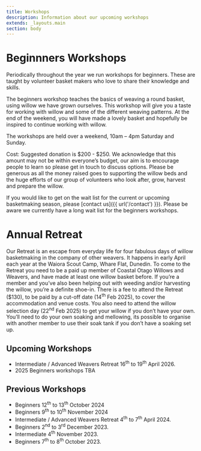 ```yaml
---
title: Workshops
description: Information about our upcoming workshops
extends: _layouts.main
section: body
---
```



# Beginnners Workshops
Periodically throughout the year we run workshops for beginners. These are taught by volunteer basket makers who love to share their knowledge and skills. 

<x-img src="/assets/img/IMG_20211204_155415838.jpg" caption="" class="float-right w-1/3 mx-2 my-2"/>

The beginners workshop teaches the basics of weaving a round basket, using willow we have grown ourselves. This workshop will give you a taste for working with willow and some of the different weaving patterns. At the end of the weekend, you will have made a lovely basket and hopefully be inspired to continue working with willow. 

The workshops are held over a weekend, 10am – 4pm Saturday and Sunday. 

Cost: Suggested donation is $200 - $250. We acknowledge that this amount may not be within everyone’s budget, our  aim is to encourage people to learn so please get in touch to discuss options. Please be generous as all the money raised goes to supporting the willow beds and the huge efforts of our group of volunteers who look after, grow, harvest and prepare the willow. 

If you would like to get on the wait list for the current or upcoming basketmaking season, please [contact us]({{ url('/contact') }}). Please be aware we currently have a long wait list for the beginners workshops.

# Annual Retreat
Our Retreat is an escape from everyday life for four fabulous days of willow basketmaking in the company of other weavers. It happens in early April each year at the Waiora Scout Camp, Whare Flat, Dunedin. To come to the Retreat you need to be a paid up member of Coastal Otago Willows and Weavers, and have made at least one willow basket before. If you’re a member and you’ve also been helping out with weeding and/or harvesting the willow, you’re a definite shoe-in. There is a fee to attend the Retreat ($130), to be paid by a cut-off date (14<sup>th</sup> Feb 2025), to cover the accommodation and venue costs. You also need to attend the willow selection day (22<sup>nd</sup> Feb 2025) to get your willow if you don’t have your own. You’ll need to do your own soaking and mellowing, its possible to organise with another member to use their soak tank if you don’t have a soaking set up.  

## Upcoming Workshops

 - Intermediate / Advanced Weavers Retreat 16<sup>th</sup> to 19<sup>th</sup> April 2026.
 - 2025 Beginners workshops TBA

## Previous Workshops

- Beginners 12<sup>th</sup> to 13<sup>th</sup> October 2024
- Beginners 9<sup>th</sup> to 10<sup>th</sup> November 2024
- Intermediate / Advanced Weavers Retreat 4<sup>th</sup> to 7<sup>th</sup> April 2024.
- Beginners 2<sup>nd</sup> to 3<sup>rd</sup> December 2023.
- Intermediate 4<sup>th</sup> November 2023.
- Beginners 7<sup>th</sup> to 8<sup>th</sup> October 2023.
